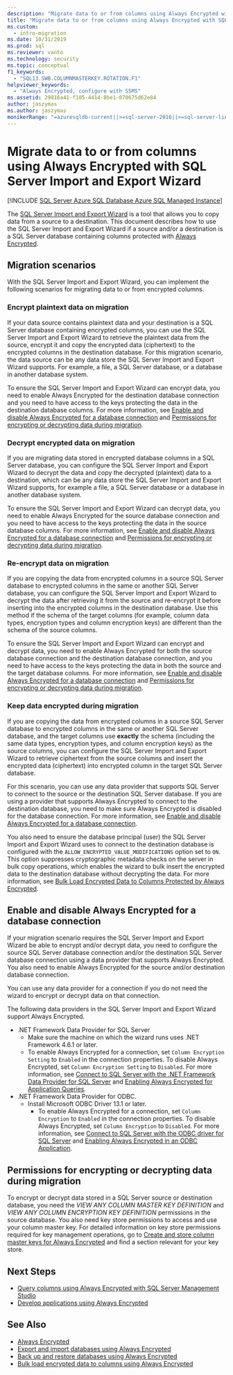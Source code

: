 ```yaml
---
description: "Migrate data to or from columns using Always Encrypted with SQL Server Import and Export Wizard"
title: "Migrate data to or from columns using Always Encrypted with SQL Server Import and Export Wizard  | Microsoft Docs"
ms.custom:
  - intro-migration
ms.date: 10/31/2019
ms.prod: sql
ms.reviewer: vanto
ms.technology: security
ms.topic: conceptual
f1_keywords:
  - "SQL13.SWB.COLUMNMASTERKEY.ROTATION.F1"
helpviewer_keywords:
  - "Always Encrypted, configure with SSMS"
ms.assetid: 29816a41-f105-4414-8be1-070675d62e84
author: jaszymas
ms.author: jaszymas
monikerRange: "=azuresqldb-current||>=sql-server-2016||>=sql-server-linux-2017||=azuresqldb-mi-current"
---
```

# Migrate data to or from columns using Always Encrypted with SQL Server Import and Export Wizard 
[!INCLUDE [SQL Server Azure SQL Database Azure SQL Managed Instance](../../../includes/applies-to-version/sql-asdb-asdbmi.md)]

The [SQL Server Import and Export Wizard](../../../integration-services/import-export-data/import-and-export-data-with-the-sql-server-import-and-export-wizard.md) is a tool that allows you to copy data from a source to a destination. This document describes how to use the SQL Server Import and Export Wizard if a source and/or a destination is a SQL Server database containing columns protected with [Always Encrypted](../../../relational-databases/security/encryption/always-encrypted-database-engine.md).

## Migration scenarios
With the SQL Server Import and Export Wizard, you can implement the following scenarios for migrating data to or from encrypted columns.

### Encrypt plaintext data on migration
If your data source contains plaintext data and your destination is a SQL Server database containing encrypted columns, you can use the SQL Server Import and Export Wizard to retrieve the plaintext data from the source, encrypt it and copy the encrypted data (ciphertext) to the encrypted columns in the destination database. For this migration scenario, the data source can be any data store the SQL Server Import and Export Wizard supports. For example, a file, a SQL Server database, or a database in another database system.

To ensure the SQL Server Import and Export Wizard can encrypt data, you need to enable Always Encrypted for the destination database connection and you need to have access to the keys protecting the data in the destination database columns. For more information, see [Enable and disable Always Encrypted for a database connection](#enable-and-disable-always-encrypted-for-a-database-connection) and [Permissions for encrypting or decrypting data during migration](#permissions-for-encrypting-or-decrypting-data-during-migration).

### Decrypt encrypted data on migration
If you are migrating data stored in encrypted database columns in a SQL Server database, you can configure the SQL Server Import and Export Wizard to decrypt the data and copy the decrypted (plaintext) data to a destination, which can be any data store the SQL Server Import and Export Wizard supports, for example a file, a SQL Server database or a database in another database system.

To ensure the SQL Server Import and Export Wizard can decrypt data, you need to enable Always Encrypted for the source database connection and you need to have access to the keys protecting the data in the source database columns. For more information, see  [Enable and disable Always Encrypted for a database connection](#enable-and-disable-always-encrypted-for-a-database-connection) and [Permissions for encrypting or decrypting data during migration](#permissions-for-encrypting-or-decrypting-data-during-migration).

### Re-encrypt data on migration
If you are copying the data from encrypted columns in a source SQL Server database to encrypted columns in the same or another SQL Server database, you can configure the SQL Server Import and Export Wizard to decrypt the data after retrieving it from the source and re-encrypt it before inserting into the encrypted columns in the destination database. Use this method if the schema of the target columns (for example, column data types, encryption types and column encryption keys) are different than the schema of the source columns.

To ensure the SQL Server Import and Export Wizard can encrypt and decrypt data, you need to enable Always Encrypted for both the source database connection and the destination database connection, and you need to have access to the keys protecting the data in both the source and the target database columns. For more information, see  [Enable and disable Always Encrypted for a database connection](#enable-and-disable-always-encrypted-for-a-database-connection) and [Permissions for encrypting or decrypting data during migration](#permissions-for-encrypting-or-decrypting-data-during-migration).

### Keep data encrypted during migration
If you are copying the data from encrypted columns in a source SQL Server database to encrypted columns in the same or another SQL Server database, and the target columns use **exactly** the schema (including the same data types, encryption types, and column encryption keys) as the source columns, you can configure the SQL Server Import and Export Wizard to retrieve ciphertext from the source columns and insert the encrypted data (ciphertext) into encrypted column in the target SQL Server database. 

For this scenario, you can use any data provider that supports SQL Server to connect to the source or the destination SQL Server database. If you are using a provider that supports Always Encrypted to connect to the destination database, you need to make sure Always Encrypted is disabled for the database connection. For more information, see [Enable and disable Always Encrypted for a database connection](#enable-and-disable-always-encrypted-for-a-database-connection).

You also need to ensure the database principal (user) the SQL Server Import and Export Wizard uses to connect to the destination database is configured with the `ALLOW_ENCRYPTED_VALUE_MODIFICATIONS` option set to `ON`. This option suppresses cryptographic metadata checks on the server in bulk copy operations, which enables the wizard to bulk insert the encrypted data to the destination database without decrypting the data. For more information, see [Bulk Load Encrypted Data to Columns Protected by Always Encrypted](migrate-sensitive-data-protected-by-always-encrypted.md).

## Enable and disable Always Encrypted for a database connection
If your migration scenario requires the SQL Server Import and Export Wizard be able to encrypt and/or decrypt data, you need to configure the source SQL Server database connection and/or the destination SQL Server database connection using a data provider that supports Always Encrypted. You also need to enable Always Encrypted for the source and/or destination database connection.

You can use any data provider for a connection if you do not need the wizard to encrypt or decrypt data on that connection.

The following data providers in the SQL Server Import and Export Wizard support Always Encrypted.

- .NET Framework Data Provider for SQL Server
  - Make sure the machine on which the wizard runs uses .NET Framework 4.6.1 or later.
  - To enable Always Encrypted for a connection, set `Column Encryption Setting` to `Enabled` in the connection properties. To disable Always Encrypted, set `Column Encryption Setting` to `Disabled`. For more information, see [Connect to SQL Server with the .NET Framework Data Provider for SQL Server](../../../integration-services/import-export-data/connect-to-a-sql-server-data-source-sql-server-import-and-export-wizard.md#connect-to-sql-server-with-the-net-framework-data-provider-for-sql-server) and [Enabling Always Encrypted for Application Queries](develop-using-always-encrypted-with-net-framework-data-provider.md#enabling-always-encrypted-for-application-queries).
- .NET Framework Data Provider for ODBC.
  - Install Microsoft ODBC Driver 13.1 or later.
    - To enable Always Encrypted for a connection, set `Column Encryption` to `Enabled` in the connection properties. To disable Always Encrypted, set `Column Encryption` to `Disabled`. For more information, see [Connect to SQL Server with the ODBC driver for SQL Server](../../../integration-services/import-export-data/connect-to-a-sql-server-data-source-sql-server-import-and-export-wizard.md#connect-to-sql-server-with-the-odbc-driver-for-sql-server) and [Enabling Always Encrypted in an ODBC Application](../../../connect/odbc/using-always-encrypted-with-the-odbc-driver.md#enabling-always-encrypted-in-an-odbc-application).

## Permissions for encrypting or decrypting data during migration

To encrypt or decrypt data stored in a SQL Server source or destination database, you need the *VIEW ANY COLUMN MASTER KEY DEFINITION* and *VIEW ANY COLUMN ENCRYPTION KEY DEFINITION* permissions in the source database. You also need key store permissions to access and use your column master key. For detailed information on key store permissions required for key management operations, go to [Create and store column master keys for Always Encrypted](create-and-store-column-master-keys-always-encrypted.md) and find a section relevant for your key store.

## Next Steps
- [Query columns using Always Encrypted with SQL Server Management Studio](always-encrypted-query-columns-ssms.md)
- [Develop applications using Always Encrypted](always-encrypted-client-development.md)

## See Also
- [Always Encrypted](always-encrypted-database-engine.md)
- [Export and import databases using Always Encrypted](always-encrypted-migrate-using-bacpac.md)
- [Back up and restore databases using Always Encrypted](always-encrypted-migrate-using-backup-restore.md)
- [Bulk load encrypted data to columns using Always Encrypted](migrate-sensitive-data-protected-by-always-encrypted.md)
